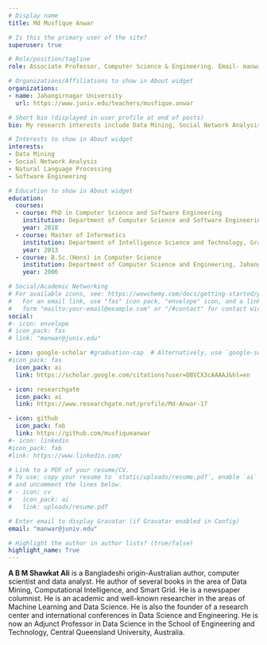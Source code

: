```yaml
---
# Display name
title: Md Musfique Anwar

# Is this the primary user of the site?
superuser: true

# Role/position/tagline
role: Associate Professor, Computer Science & Engineering. Email- manwar@juniv.edu

# Organizations/Affiliations to show in About widget
organizations:
- name: Jahangirnagar University
  url: https://www.juniv.edu/teachers/musfique.anwar

# Short bio (displayed in user profile at end of posts)
bio: My research interests include Data Mining, Social Network Analysis, Natural Language Processing, Software Engineering.

# Interests to show in About widget
interests:
- Data Mining 
- Social Network Analysis
- Natural Language Processing
- Software Engineering

# Education to show in About widget
education:
  courses:
  - course: PhD in Computer Science and Software Engineering
    institution: Department of Computer Science and Software Engineering, Faculty of Science, Engineering and Technology of Swinburne University of Technology, Melbourne, Australia.
    year: 2018
  - course: Master of Informatics
    institution: Department of Intelligence Science and Technology, Graduate School of Informatics of Kyoto University, Japan.
    year: 2013
  - course: B.Sc.(Hons) in Computer Science
    institution: Department of Computer Science and Engineering, Jahangirnagar University, Savar, Dhaka, Bangladesh.
    year: 2006

# Social/Academic Networking
# For available icons, see: https://wowchemy.com/docs/getting-started/page-builder/#icons
#   For an email link, use "fas" icon pack, "envelope" icon, and a link in the
#   form "mailto:your-email@example.com" or "/#contact" for contact widget.
social:
#- icon: envelope
# icon_pack: fas
# link: "manwar@juniv.edu"

- icon: google-scholar #graduation-cap  # Alternatively, use `google-scholar` icon from `ai` icon pack
#icon_pack: fas
  icon_pack: ai
  link: https://scholar.google.com/citations?user=DBVCX3cAAAAJ&hl=en

- icon: researchgate
  icon_pack: ai
  link: https://www.researchgate.net/profile/Md-Anwar-17

- icon: github
  icon_pack: fab
  link: https://github.com/musfiqueanwar
#- icon: linkedin
#icon_pack: fab
#link: https://www.linkedin.com/

# Link to a PDF of your resume/CV.
# To use: copy your resume to `static/uploads/resume.pdf`, enable `ai` icons in `params.toml`, 
# and uncomment the lines below.
# - icon: cv
#   icon_pack: ai
#   link: uploads/resume.pdf

# Enter email to display Gravatar (if Gravatar enabled in Config)
email: "manwar@juniv.edu"

# Highlight the author in author lists? (true/false)
highlight_name: True
---
```


**A B M Shawkat Ali** is a Bangladeshi origin-Australian author, computer scientist and data analyst. He author of several books in the area of Data Mining, Computational Intelligence, and Smart Grid. He is a newspaper columnist. He is an academic and well-known researcher in the areas of Machine Learning and Data Science. He is also the founder of a research center and international conferences in Data Science and Engineering. He is now an Adjunct Professor in Data Science in the School of Engineering and Technology, Central Queensland University, Australia.


